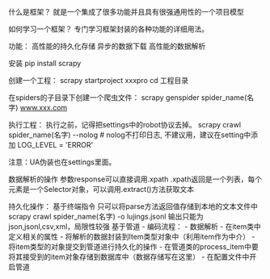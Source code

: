 什么是框架？
    就是一个集成了很多功能并且具有很强通用性的一个项目模型

如何学习一个框架？
    专门学习框架封装的各种功能的详细用法。

功能：
    高性能的持久化存储
    异步的数据下载
    高性能的数据解析

安装
    pip install scrapy

创建一个工程：
    scrapy startproject xxxpro
    cd 工程目录

在spiders的子目录下创建一个爬虫文件：
    scrapy genspider spider_name(名字) www.xxx.com

执行工程：
    执行之前，记得把settings中的robot协议去掉。
    scrapy crawl spider_name(名字) --nolog # nolog不打印日志, 不建议用，建议在setting中添加 LOG_LEVEL = 'ERROR'

注意：UA伪装也在settings里面。

数据解析的操作
    参数response可以直接调用.xpath
    .xpath返回是一个列表，每个元素是一个Selector对象，可以调用.extract()方法获取文本

持久化操作：
    基于终端指令
        只可以将parse方法返回值存储到本地的文本文件中
        scrapy crawl spider_name(名字) -o lujings.jsonl
        输出只能为json,jsonl,csv,xml，局限性较强
    基于管道
        - 编码流程：
            - 数据解析
            - 在item类中定义相关的属性
            - 将解析的数据封装到Item类型对象中（利用item作为中介）
            - 将item类型的对象提交到管道进行持久化的操作
            - 在管道类的process_item中要将其接受到的item对象存储到数据库中（数据存储写在这里）
            - 在配置文件中开启管道
